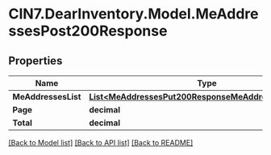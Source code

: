# CIN7.DearInventory.Model.MeAddressesPost200Response

## Properties

| Name                | Type                                                                                                              | Description | Notes      |
| ------------------- | ----------------------------------------------------------------------------------------------------------------- | ----------- | ---------- |
| **MeAddressesList** | [**List&lt;MeAddressesPut200ResponseMeAddressesListInner&gt;**](MeAddressesPut200ResponseMeAddressesListInner.md) |             | [optional] |
| **Page**            | **decimal**                                                                                                       |             | [optional] |
| **Total**           | **decimal**                                                                                                       |             | [optional] |

[[Back to Model list]](../README.md#documentation-for-models) [[Back to API list]](../README.md#documentation-for-api-endpoints) [[Back to README]](../README.md)
